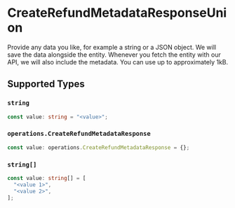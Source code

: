 # CreateRefundMetadataResponseUnion

Provide any data you like, for example a string or a JSON object. We will save the data alongside the entity. Whenever
you fetch the entity with our API, we will also include the metadata. You can use up to approximately 1kB.


## Supported Types

### `string`

```typescript
const value: string = "<value>";
```

### `operations.CreateRefundMetadataResponse`

```typescript
const value: operations.CreateRefundMetadataResponse = {};
```

### `string[]`

```typescript
const value: string[] = [
  "<value 1>",
  "<value 2>",
];
```

